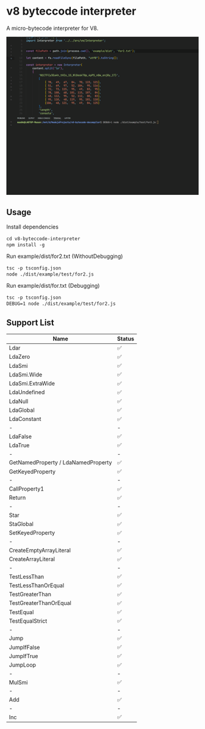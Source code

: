 # v8 byteccode interpreter

A micro-bytecode interpreter for V8.

![](img/screenshot.gif)

## Usage

Install dependencies

```shell
cd v8-byteccode-interpreter
npm install -g
```

Run example/dist/for2.txt (WithoutDebugging)

```shell
tsc -p tsconfig.json
node ./dist/example/test/for2.js
```

Run example/dist/for.txt (Debugging)

```shell
tsc -p tsconfig.json
DEBUG=1 node ./dist/example/test/for2.js
```

## Support List

| Name | Status |
| ---- | ------ |
| Ldar |   ✅  |
| LdaZero | ✅ |
| LdaSmi | ✅ |
| LdaSmi.Wide | ✅ |
| LdaSmi.ExtraWide | ✅ |
| LdaUndefined | ✅ |
| LdaNull | ✅ |
| LdaGlobal | ✅ |
| LdaConstant | ✅ |
| - | - |
| LdaFalse | ✅ |
| LdaTrue | ✅ |
| - | - |
| GetNamedProperty / LdaNamedProperty | ✅ |
| GetKeyedProperty | ✅ |
| - | - |
| CallProperty1 | ✅ |
| Return | ✅ |
| - | - |
| Star | ✅ |
| StaGlobal | ✅ |
| SetKeyedProperty | ✅ |
| - | - |
| CreateEmptyArrayLiteral | ✅ |
| CreateArrayLiteral | ✅ |
| - | - |
| TestLessThan | ✅ |
| TestLessThanOrEqual | ✅ |
| TestGreaterThan | ✅ |
| TestGreaterThanOrEqual | ✅ |
| TestEqual | ✅ |
| TestEqualStrict | ✅ |
| - | - |
| Jump | ✅ |
| JumpIfFalse | ✅ |
| JumpIfTrue | ✅ |
| JumpLoop | ✅ |
| - | - |
| MulSmi | ✅ |
| - | - |
| Add | ✅ |
| - | - |
| Inc | ✅ |


